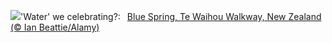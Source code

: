 ![](https://www.bing.com/th?id=OHR.WaikatoWater_EN-US1360247236_UHD.jpg&w=1000)'Water' we celebrating?:&nbsp;&ensp;[Blue Spring, Te Waihou Walkway, New Zealand (© Ian Beattie/Alamy)](https://www.bing.com/th?id=OHR.WaikatoWater_EN-US1360247236_UHD.jpg)
<br><br/>
